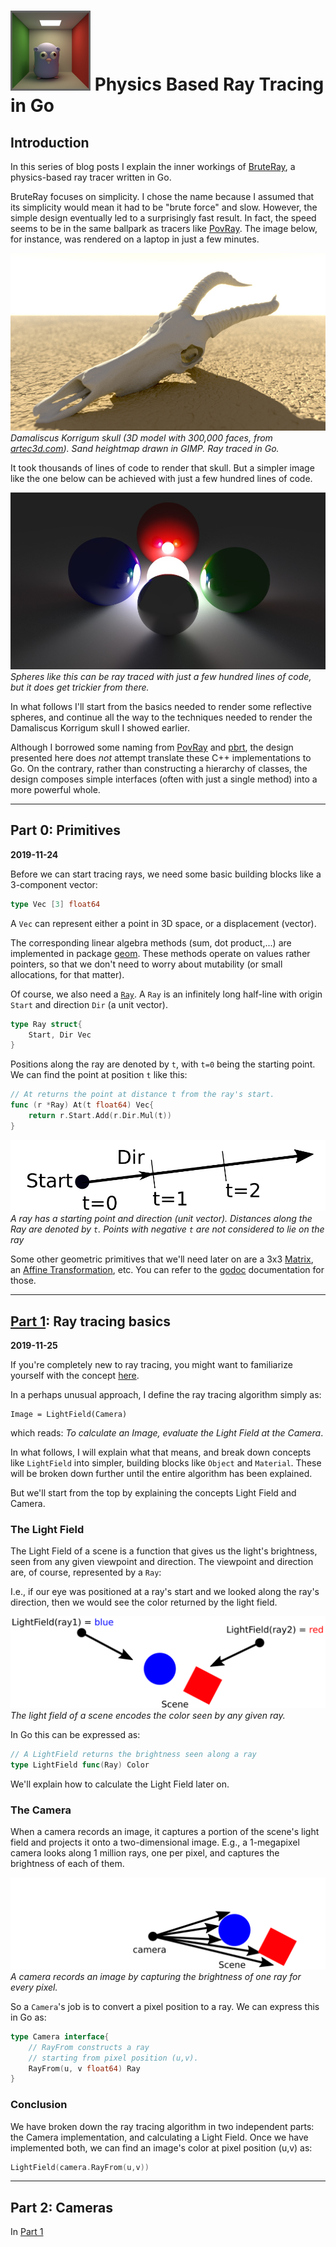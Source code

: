 # ![Phyics based ray tracing in golang (go)](mascot.png) Physics Based Ray Tracing in Go


## Introduction

In this series of blog posts I explain the inner workings of [BruteRay](http://github.com/barnex/bruteray), a physics-based ray tracer written in Go.

BruteRay focuses on simplicity. I chose the name because I assumed that its simplicity would mean it had to be "brute force" and slow. However, the simple design eventually led to a surprisingly fast result. In fact, the speed seems to be in the same  ballpark as  tracers like [PovRay](http://www.povray.org/). The image below, for instance, was rendered on a laptop in just a few minutes.

![Damaliscus Korrigum skull ray traced in golang](damaliscus.jpg) 
*Damaliscus Korrigum skull (3D model with 300,000 faces, from [artec3d.com](http://www.artec3d.com)). Sand heightmap drawn in GIMP. Ray traced in Go.*

It took thousands of lines of code to render that skull. But a simpler image like the one below can be achieved with just a few hundred lines of code.

![Spheres rendered with raytracing in golang go](by-the-campfire.jpg)
*Spheres like this can be ray traced with just a few hundred lines of code, but it does get trickier from there.*

In what follows I'll start from the basics needed to render some reflective spheres, and continue all the way to the techniques needed to render the Damaliscus Korrigum skull I showed earlier. 

Although I borrowed some naming from [PovRay](http://www.povray.org/) and [pbrt](http://www.pbr-book.org/), the design presented here does *not* attempt translate these C++ implementations to Go. On the contrary, rather than constructing a hierarchy of classes, the design composes simple interfaces (often with just a single method) into a more powerful whole.

---

## Part 0: Primitives
**2019-11-24**

Before we can start tracing rays, we need some basic building blocks like a 3-component vector:

```go
type Vec [3] float64
```
A `Vec` can represent either a point in 3D space, or a displacement (vector).

The corresponding linear algebra methods (sum, dot product,...) are implemented in package [geom](https://godoc.org/github.com/barnex/bruteray/geom). These methods operate on values rather pointers, so that we don't need to worry about mutability (or small allocations, for that matter).

Of course, we also need a [`Ray`](https://godoc.org/github.com/barnex/bruteray/tracer#Ray). A `Ray` is an infinitely long half-line with origin `Start` and direction `Dir` (a unit vector). 

```go
type Ray struct{
	Start, Dir Vec
}
```

Positions along the ray are denoted by `t`, with `t=0` being the starting point. We can find the point at position `t` like this:

```go
// At returns the point at distance t from the ray's start.
func (r *Ray) At(t float64) Vec{
	return r.Start.Add(r.Dir.Mul(t))
}
```

![Ray](ray.png)
*A ray has a starting point and direction (unit vector). Distances along the Ray are denoted by `t`. Points with negative `t` are not considered to lie on the ray*

Some other geometric primitives that we'll need later on are a 3x3 [Matrix](https://godoc.org/github.com/barnex/bruteray/geom#Matrix), an [Affine Transformation](https://godoc.org/github.com/barnex/bruteray/geom#AffineTransform), etc. You can refer to the [godoc](https://godoc.org/github.com/barnex/bruteray/geom) documentation for those.


---

## [Part 1](#basics): Ray tracing basics
**2019-11-25**

If you're completely new to ray tracing, you might want to familiarize yourself with the concept [here](https://en.wikipedia.org/wiki/Ray_tracing_(graphics)).


In a perhaps unusual approach, I define the ray tracing algorithm simply as:

```
Image = LightField(Camera)
```

which reads: *To calculate an Image, evaluate the Light Field at the Camera*.

In what follows, I will explain what that means, and break down concepts like `LightField` into simpler,  building blocks like `Object` and `Material`. These will be broken down further until the entire algorithm has been explained.

But we'll start from the top by explaining the concepts Light Field and Camera.


### The Light Field

The Light Field of a scene is a function that gives us the light's brightness, seen from any given viewpoint and direction. The viewpoint and direction are, of course, represented by a `Ray`:

I.e., if our eye was positioned at a ray's start and we looked along the ray's direction, then we would see the color returned by the light field.

![lightfield](lightfield.png)
*The light field of a scene encodes the color seen by any given ray.*

In Go this can be expressed as:

```go
// A LightField returns the brightness seen along a ray
type LightField func(Ray) Color
```

We'll explain how to calculate the Light Field later on.

### The Camera

When a camera records an image, it captures a portion of the scene's light field and projects it onto a two-dimensional image. E.g., a 1-megapixel camera looks along 1 million rays, one per pixel, and captures the brightness of each of them.

![camera](camera.png)
*A camera records an image by capturing the brightness of one ray for every pixel.*

So a `Camera`'s job is to convert a pixel position to a ray. We can express this in Go as:

```go
type Camera interface{
	// RayFrom constructs a ray
	// starting from pixel position (u,v).
	RayFrom(u, v float64) Ray
}
```

### Conclusion

We have broken down the ray tracing algorithm in two independent parts: the Camera implementation, and calculating a Light Field. Once we have implemented both, we can find an image's color at pixel position (u,v) as:

```go
LightField(camera.RayFrom(u,v))
```

---

## Part 2: Cameras

In [Part 1](#basics)